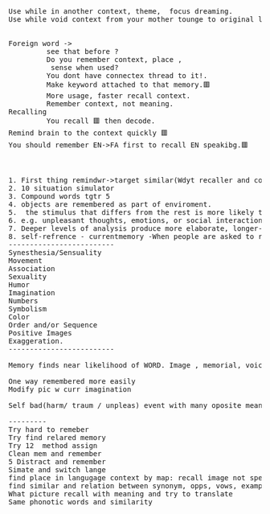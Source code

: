 <pre>
Use while in another context, theme,  focus dreaming.
Use while void context from your mother tounge to original language.


Foreign word ->
         see that before ? 
         Do you remember context, place ,
          sense when used?
         You dont have connectex thread to it!.
         Make keyword attached to that memory.🟥
         More usage, faster recall context.
         Remember context, not meaning.
Recalling 
         You recall 🟥 then decode.
Remind brain to the context quickly 🟥
You should remember EN->FA first to recall EN speakibg.🟥



1. First thing remindwr->target similar(Wdyt recaller and connect).
2. 10 situation simulator
3. Compound words tgtr 5
4. objects are remembered as part of enviroment.
5.  the stimulus that differs from the rest is more likely to be remembered (black goat)
6. e.g. unpleasant thoughts, emotions, or social interactions; unpleasant/harmful/traumatic events
7. Deeper levels of analysis produce more elaborate, longer-lasting, and stronger memory traces than shallow levels of analysis
8. self-refrence - currentmemory -When people are asked to remember information when it is related in some way to themselves, the recall rate can be improved
-------------------------
Synesthesia/Sensuality
Movement
Association
Sexuality
Humor
Imagination
Numbers
Symbolism
Color
Order and/or Sequence
Positive Images
Exaggeration.
-------------------------

Memory finds near likelihood of WORD. Image , memorial, voice, event. Then expand ir.

One way remembered more easily
Modify pic w curr imagination

Self bad(harm/ traum / unpleas) event with many oposite meaning and spend 30 sec deeper analyse.

---------
Try hard to remeber 
Try find relared memory
Try 12  method assign
Clean mem and remember
5 Distract and remember
Simate and switch lange 
find place in langugage context by map: recall image not specific vows and similar.
find similar and relation between synonym, opps, vows, example.
What picture recall with meaning and try to translate
Same phonotic words and similarity 
</pre>

